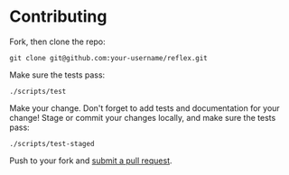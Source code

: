 # Contributing

Fork, then clone the repo:

    git clone git@github.com:your-username/reflex.git

Make sure the tests pass:

    ./scripts/test

Make your change. Don't forget to add tests and documentation for your change! Stage or commit your changes locally, and make sure the tests pass:

    ./scripts/test-staged

Push to your fork and [submit a pull request][pr].

[pr]: https://github.com/ryantrinkle/reflex/compare/
